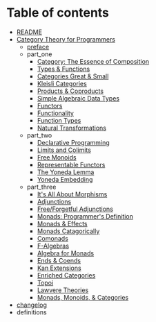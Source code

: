 # Table of contents

* [README](README.md)
* [Category Theory for Programmers](category-theory-for-programmers/README.md)
  * [preface](category-theory-for-programmers/preface.md)
  * part\_one
    * [Category: The Essence of Composition](category-theory-for-programmers/part_one/category-the-essence-of-composition.md)
    * [Types & Functions](category-theory-for-programmers/part_one/types-and-functions.md)
    * [Categories Great & Small](category-theory-for-programmers/part_one/categories-great-and-small.md)
    * [Kleisli Categories](category-theory-for-programmers/part_one/kleisli-categories.md)
    * [Products & Coproducts](category-theory-for-programmers/part_one/products-and-coproducts.md)
    * [Simple Algebraic Data Types](category-theory-for-programmers/part_one/simple-algebraic-data-types.md)
    * [Functors](category-theory-for-programmers/part_one/functors.md)
    * [Functionality](category-theory-for-programmers/part_one/functionality.md)
    * [Function Types](category-theory-for-programmers/part_one/function-types.md)
    * [Natural Transformations](category-theory-for-programmers/part_one/natural-transformations.md)
  * part\_two
    * [Declarative Programming](category-theory-for-programmers/part_two/ch01.md)
    * [Limits and Colimits](category-theory-for-programmers/part_two/ch02.md)
    * [Free Monoids](category-theory-for-programmers/part_two/ch03.md)
    * [Representable Functors](category-theory-for-programmers/part_two/ch04.md)
    * [The Yoneda Lemma](category-theory-for-programmers/part_two/ch05.md)
    * [Yoneda Embedding](category-theory-for-programmers/part_two/ch06.md)
  * part\_three
    * [It's All About Morphisms](category-theory-for-programmers/part_three/ch01.md)
    * [Adjunctions](category-theory-for-programmers/part_three/ch02.md)
    * [Free/Forgetful Adjunctions](category-theory-for-programmers/part_three/ch03.md)
    * [Monads: Programmer's Definition](category-theory-for-programmers/part_three/ch04.md)
    * [Monads & Effects](category-theory-for-programmers/part_three/ch05.md)
    * [Monads Catagorically](category-theory-for-programmers/part_three/ch06.md)
    * [Comonads](category-theory-for-programmers/part_three/ch07.md)
    * [F-Algebras](category-theory-for-programmers/part_three/ch08.md)
    * [Algebra for Monads](category-theory-for-programmers/part_three/ch09.md)
    * [Ends & Coends](category-theory-for-programmers/part_three/ch10.md)
    * [Kan Extensions](category-theory-for-programmers/part_three/ch11.md)
    * [Enriched Categories](category-theory-for-programmers/part_three/ch12.md)
    * [Topoi](category-theory-for-programmers/part_three/ch13.md)
    * [Lawvere Theories](category-theory-for-programmers/part_three/ch14.md)
    * [Monads, Monoids, & Categories](category-theory-for-programmers/part_three/ch15.md)
* [changelog](changelog.md)
* definitions

